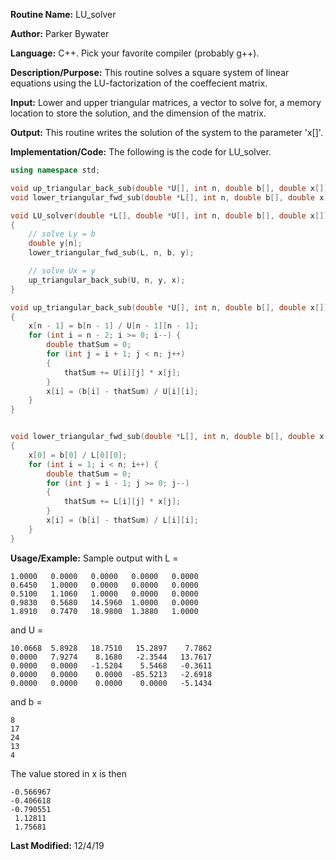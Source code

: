 **Routine Name:** LU_solver

**Author:** Parker Bywater

**Language:** C++. Pick your favorite compiler (probably g++).   

**Description/Purpose:** This routine solves a square system of linear equations using the LU-factorization 
of the coeffecient matrix. 

**Input:** Lower and upper triangular matrices, a vector to solve for, a memory location to store the solution, and the dimension of the matrix. 
 
**Output:** This routine writes the solution of the system to the parameter 'x[]'.

**Implementation/Code:** The following is the code for LU\_solver.
```C++ 
using namespace std; 

void up_triangular_back_sub(double *U[], int n, double b[], double x[]);
void lower_triangular_fwd_sub(double *L[], int n, double b[], double x[]); 

void LU_solver(double *L[], double *U[], int n, double b[], double x[]) 
{
    // solve Ly = b 
    double y[n]; 
    lower_triangular_fwd_sub(L, n, b, y); 

    // solve Ux = y
    up_triangular_back_sub(U, n, y, x);  
}

void up_triangular_back_sub(double *U[], int n, double b[], double x[]) 
{
    x[n - 1] = b[n - 1] / U[n - 1][n - 1];
    for (int i = n - 2; i >= 0; i--) {
        double thatSum = 0;
        for (int j = i + 1; j < n; j++)
        {
            thatSum += U[i][j] * x[j];
        }
        x[i] = (b[i] - thatSum) / U[i][i];
    }
}


void lower_triangular_fwd_sub(double *L[], int n, double b[], double x[]) 
{
    x[0] = b[0] / L[0][0];
    for (int i = 1; i < n; i++) {
        double thatSum = 0;
        for (int j = i - 1; j >= 0; j--) 
        {
            thatSum += L[i][j] * x[j];
        }       
        x[i] = (b[i] - thatSum) / L[i][i];
    }
}

```
**Usage/Example:** Sample output with L = 

    1.0000   0.0000   0.0000   0.0000   0.0000
    0.6450   1.0000   0.0000   0.0000   0.0000
    0.5100   1.1060   1.0000   0.0000   0.0000
    0.9830   0.5680   14.5960  1.0000   0.0000
    1.8910   0.7470   18.9800  1.3880   1.0000

and U = 
        
    10.0668  5.8928   18.7510   15.2897    7.7862
    0.0000   7.9274    8.1680   -2.3544   13.7617
    0.0000   0.0000   -1.5204    5.5468   -0.3611
    0.0000   0.0000    0.0000  -85.5213   -2.6918
    0.0000   0.0000    0.0000    0.0000   -5.1434

and b = 
    
    8
    17
    24
    13
    4
    
The value stored in x is then 

    -0.566967
    -0.406618
    -0.790551
     1.12811
     1.75681


**Last Modified:** 12/4/19
